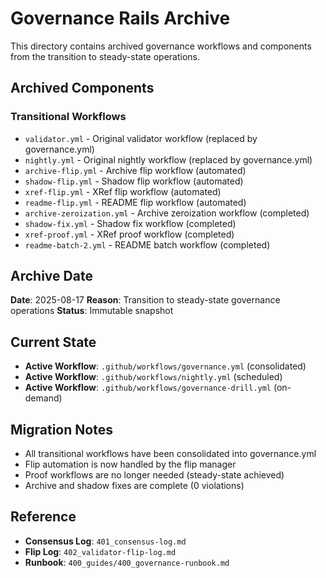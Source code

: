# Governance Rails Archive

This directory contains archived governance workflows and components from the transition to steady-state operations.

## Archived Components

### Transitional Workflows
- `validator.yml` - Original validator workflow (replaced by governance.yml)
- `nightly.yml` - Original nightly workflow (replaced by governance.yml)
- `archive-flip.yml` - Archive flip workflow (automated)
- `shadow-flip.yml` - Shadow flip workflow (automated)
- `xref-flip.yml` - XRef flip workflow (automated)
- `readme-flip.yml` - README flip workflow (automated)
- `archive-zeroization.yml` - Archive zeroization workflow (completed)
- `shadow-fix.yml` - Shadow fix workflow (completed)
- `xref-proof.yml` - XRef proof workflow (completed)
- `readme-batch-2.yml` - README batch workflow (completed)

## Archive Date
**Date**: 2025-08-17
**Reason**: Transition to steady-state governance operations
**Status**: Immutable snapshot

## Current State
- **Active Workflow**: `.github/workflows/governance.yml` (consolidated)
- **Active Workflow**: `.github/workflows/nightly.yml` (scheduled)
- **Active Workflow**: `.github/workflows/governance-drill.yml` (on-demand)

## Migration Notes
- All transitional workflows have been consolidated into governance.yml
- Flip automation is now handled by the flip manager
- Proof workflows are no longer needed (steady-state achieved)
- Archive and shadow fixes are complete (0 violations)

## Reference
- **Consensus Log**: `401_consensus-log.md`
- **Flip Log**: `402_validator-flip-log.md`
- **Runbook**: `400_guides/400_governance-runbook.md`
